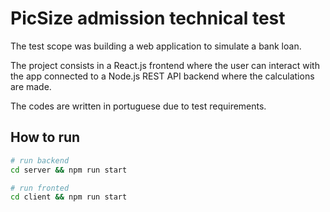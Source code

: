# PicSize admission technical test

The test scope was building a web application to simulate a bank loan.

The project consists in a React.js frontend where the user can interact with the app connected to a Node.js REST API backend where the calculations are made.

The codes are written in portuguese due to test requirements.

## How to run

```bash
# run backend
cd server && npm run start

# run fronted
cd client && npm run start
```
